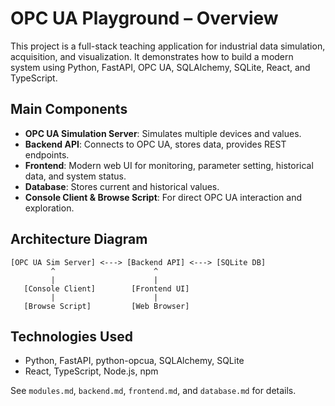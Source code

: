 # OPC UA Playground – Overview

This project is a full-stack teaching application for industrial data simulation, acquisition, and visualization. It demonstrates how to build a modern system using Python, FastAPI, OPC UA, SQLAlchemy, SQLite, React, and TypeScript.

## Main Components
- **OPC UA Simulation Server**: Simulates multiple devices and values.
- **Backend API**: Connects to OPC UA, stores data, provides REST endpoints.
- **Frontend**: Modern web UI for monitoring, parameter setting, historical data, and system status.
- **Database**: Stores current and historical values.
- **Console Client & Browse Script**: For direct OPC UA interaction and exploration.

## Architecture Diagram

```
[OPC UA Sim Server] <---> [Backend API] <---> [SQLite DB]
         ^                      ^
         |                      |
   [Console Client]        [Frontend UI]
         |                      |
   [Browse Script]         [Web Browser]
```

## Technologies Used
- Python, FastAPI, python-opcua, SQLAlchemy, SQLite
- React, TypeScript, Node.js, npm

See `modules.md`, `backend.md`, `frontend.md`, and `database.md` for details.
